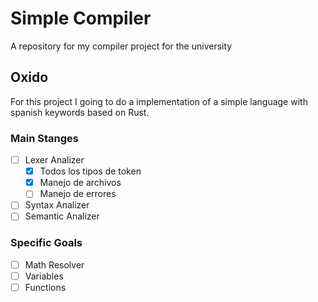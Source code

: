 # Simple Compiler
A repository for my compiler project for the university

## Oxido
For this project I going to do a implementation of a simple language with spanish keywords based on Rust.

### Main Stanges
- [ ] Lexer Analizer
    - [x] Todos los tipos de token
    - [x] Manejo de archivos
    - [ ] Manejo de errores
- [ ] Syntax Analizer
- [ ] Semantic Analizer

### Specific Goals
- [ ] Math Resolver
- [ ] Variables
- [ ] Functions
